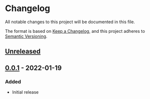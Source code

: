 # Changelog

All notable changes to this project will be documented in this file.

The format is based on [Keep a Changelog](https://keepachangelog.com/en/1.0.0/),
and this project adheres to [Semantic Versioning](https://semver.org/spec/v2.0.0.html).

## [Unreleased]

## [0.0.1] - 2022-01-19

### Added

- Initial release

[unreleased]: https://github.com/storis/prettier-config/compare/0.0.1...HEAD
[0.0.1]: https://github.com/storis/prettier-config/releases/tag/0.0.1
